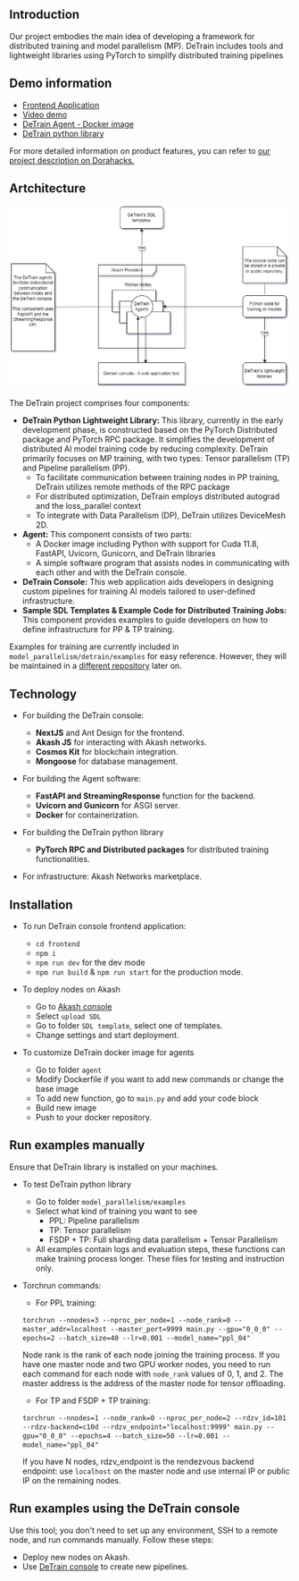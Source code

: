 ## Introduction

Our project embodies the main idea of developing a framework for distributed training and model parallelism (MP). DeTrain includes tools and lightweight libraries using PyTorch to simplify distributed training pipelines

## Demo information
- [Frontend Application](https://detrain-console.a2n.finance)
- [Video demo]()
- [DeTrain Agent - Docker image](https://hub.docker.com/r/a2nfinance/detrain-nodes)
- [DeTrain python library](https://pypi.org/project/detrain/)


For more detailed information on product features, you can refer to [our project description on Dorahacks.](https://dorahacks.io/buidl/12615)
## Artchitecture
![](frontend/public/docs/architecture.jpg)

The DeTrain project comprises four components:
- **DeTrain Python Lightweight Library:** This library, currently in the early development phase, is constructed based on the PyTorch Distributed package and PyTorch RPC package. It simplifies the development of distributed AI model training code by reducing complexity. DeTrain primarily focuses on MP training, with two types: Tensor parallelism (TP) and Pipeline parallelism (PP).
    - To facilitate communication between training nodes in PP training, DeTrain utilizes remote methods of the RPC package
    - For distributed optimization, DeTrain employs distributed autograd and the loss_parallel context
    - To integrate with Data Parallelism (DP), DeTrain utilizes DeviceMesh 2D.
- **Agent:** This component consists of two parts:
    - A Docker image including Python with support for Cuda 11.8, FastAPI, Uvicorn, Gunicorn, and DeTrain libraries
    - A simple software program that assists nodes in communicating with each other and with the DeTrain console.
- **DeTrain Console:** This web application aids developers in designing custom pipelines for training AI models tailored to user-defined infrastructure.
- **Sample SDL Templates & Example Code for Distributed Training Jobs:** This component provides examples to guide developers on how to define infrastructure for PP & TP training.

Examples for training are currently included in ```model_parallelism/detrain/examples``` for easy reference. However, they will be maintained in a [different repository](https://github.com/a2nfinance/detrain-example) later on.

## Technology
- For building the DeTrain console:
    - **NextJS** and Ant Design for the frontend.
    - **Akash JS** for interacting with Akash networks.
    - **Cosmos Kit** for blockchain integration.
    - **Mongoose** for database management.
- For building the Agent software:
    - **FastAPI and StreamingResponse** function for the backend.
    - **Uvicorn and Gunicorn** for ASGI server.
    - **Docker** for containerization.
- For building the DeTrain python library
    - **PyTorch RPC and Distributed packages** for distributed training functionalities.

- For infrastructure: Akash Networks marketplace.

## Installation

- To run DeTrain console frontend application:
    - ```cd frontend```
    - ```npm i```
    - ```npm run dev``` for the dev mode
    - ```npm run build``` & ```npm run start``` for the production mode.

- To deploy nodes on Akash
    - Go to [Akash console](https://console.akash.network/new-deployment/)
    - Select ```upload SDL```
    - Go to folder ```SDL template```, select one of templates.
    - Change settings and start deployment.
- To customize DeTrain docker image for agents
    - Go to folder ```agent```
    - Modify Dockerfile if you want to add new commands or change the base image
    - To add new function, go to ```main.py``` and add your code block
    - Build new image
    - Push to your docker repository.
## Run examples manually
Ensure that DeTrain library is installed on your machines.

- To test DeTrain python library
    - Go to folder ```model_parallelism/examples```
    - Select what kind of training you want to see
        - PPL: Pipeline parallelism
        - TP: Tensor parallelism
        - FSDP + TP: Full sharding data parallelism + Tensor Parallelism
    - All examples contain logs and evaluation steps, these functions can make training process longer. These files for testing and instruction only.
- Torchrun commands:
    - For PPL training:
    ```
    torchrun --nnodes=3 --nproc_per_node=1 --node_rank=0 --master_addr=localhost --master_port=9999 main.py --gpu="0_0_0" --epochs=2 --batch_size=40 --lr=0.001 --model_name="ppl_04" 
    ``` 
   Node rank is the rank of each node joining the training process. If you have one master node and two GPU worker nodes, you need to run each command for each node with ```node_rank``` values of 0, 1, and 2. The master address is the address of the master node for tensor offloading.

    - For TP and FSDP + TP training:
    ```
    torchrun --nnodes=1 --node_rank=0 --nproc_per_node=2 --rdzv_id=101 --rdzv-backend=c10d --rdzv_endpoint="localhost:9999" main.py --gpu="0_0_0" --epochs=4 --batch_size=50 --lr=0.001 --model_name="ppl_04"
    ```

    If you have N nodes, rdzv_endpoint is the rendezvous backend endpoint: use ```localhost``` on the master node and use internal IP or public IP on the remaining nodes.

## Run examples using the DeTrain console
Use this tool; you don't need to set up any environment, SSH to a remote node, and run commands manually. Follow these steps:
- Deploy new nodes on Akash.
- Use [DeTrain console](detrain-console.a2n.finance) to create new pipelines.











